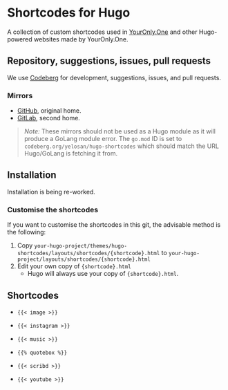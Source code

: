 # Shortcodes for Hugo

A collection of custom shortcodes used in [YourOnly.One](https://YourOnly.One) and other Hugo-powered websites made by YourOnly.One.

## Repository, suggestions, issues, pull requests

We use [Codeberg](https://codeberg.org/yelosan/hugo-shortcodes) for development, suggestions, issues, and pull requests.

### Mirrors

- [GitHub](https://github.com/yelosan/hugo-shortcodes), original home.
- [GitLab](https://gitlab.com/yelosan/hugo-shortcodes), second home.

> *Note:* These mirrors should not be used as a Hugo module as it will produce a GoLang module error. The `go.mod` ID is set to `codeberg.org/yelosan/hugo-shortcodes` which should match the URL Hugo/GoLang is fetching it from.

## Installation

Installation is being re-worked.

### Customise the shortcodes

If you want to customise the shortcodes in this git, the advisable method is the following:

1. Copy `your-hugo-project/themes/hugo-shortcodes/layouts/shortcodes/{shortcode}.html` to `your-hugo-project/layouts/shortcodes/{shortcode}.html`
2. Edit your own copy of `{shortcode}.html`
    - Hugo will always use your copy of `{shortcode}.html`.

## Shortcodes

- `{{< image >}}`

- `{{< instagram >}}`
- `{{< music >}}`
- `{{% quotebox %}}`
- `{{< scribd >}}`
- `{{< youtube >}}`
